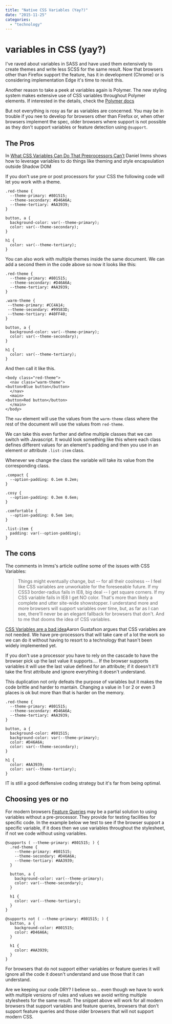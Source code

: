 ```yaml
---
title: "Native CSS Variables (Yay?)"
date: "2015-11-25"
categories: 
  - "technology"
---
```


# variables in CSS (yay?)

I've raved about variables in SASS and have used them extensively to create themes and write less SCSS for the same result. Now that browsers other than Firefox support the feature, has it in development (Chrome) or is considering implementation Edge it's time to revisit this.

Another reason to take a peek at variables again is Polymer. The new styling system makes extensive use of CSS variables throughout Polymer elements. If interested in the details, check the [Polymer docs](https://www.polymer-project.org/1.0/docs/devguide/styling.html)

But not everything is rosy as far as variables are concerned. You may be in trouble if you nee to develop for browsers other than Firefox or, when other browsers implement the spec, older browsers where support is not possible as they don't support variables or feature detection using `@support`.

## The Pros

In [What CSS Variables Can Do That Preprocessors Can’t](http://www.sitepoint.com/css-variables-can-preprocessors-cant/) Daniel Imms shows how to leverage variables to do things like theming and style encapsulation outside Shadow DOM

If you don't use pre or post processors for your CSS the following code will let you work with a theme.

```
.red-theme {
  --theme-primary: #801515;
  --theme-secondary: #D46A6A;
  --theme-tertiary: #AA3939;
}

button, a {
  background-color: var(--theme-primary);
  color: var(--theme-secondary);
}

h1 {
  color: var(--theme-tertiary);
}
```

You can also work with multiple themes inside the same document. We can add a second them in the code above so now it looks like this:

```
.red-theme {
  --theme-primary: #801515;
  --theme-secondary: #D46A6A;
  --theme-tertiary: #AA3939;
}

.warm-theme {
 --theme-primary: #CC4A14;
 --theme-secondary: #99583D;
 --theme-tertiary: #40FF40;   
}

button, a {
  background-color: var(--theme-primary);
  color: var(--theme-secondary);
}

h1 {
  color: var(--theme-tertiary);
}
```

And then call it like this.

```
<body class="red-theme">
  <nav class="warm-theme">
<button>Blue button</button>
  </nav>
  <main>
<button>Red button</button>
  </main>
</body>
```

The `nav` element will use the values from the `warm-theme` class where the rest of the document will use the values from `red-theme`.

We can take this even further and define multiple classes that we can switch with Javascript. It would look something like this where each class defines different values for an element's padding and then you use in an element or attribute `.list-item` class.

Whenever we change the class the variable will take its value from the corresponding class.

```
.compact {
  --option-padding: 0.1em 0.2em;
}

.cosy {
  --option-padding: 0.3em 0.6em;
}

.comfortable {
  --option-padding: 0.5em 1em;
}

.list-item {
  padding: var(--option-padding);
}
```

## The cons

The comments in Imms's article outline some of the issues with CSS Variables:

> Things might eventually change, but -- for all their coolness -- I feel like CSS variables are unworkable for the foreseeable future. If my CSS3 border-radius fails in IE8, big deal -- I get square corners. If my CSS variable fails in IE8 I get NO color. That's more than likely a complete and utter site-wide showstopper. I understand more and more browsers will support variables over time, but, as far as I can see, there'll never be an elegant fallback for browsers that don't. And to me that dooms the idea of CSS variables.

[CSS Variables are a bad idea](https://www.aaron-gustafson.com/notebook/css-variables-are-a-bad-idea/)Aaron Gustafson argues that CSS variables are not needed. We have pre-processors that will take care of a lot the work so we can do it without having to resort to a technology that hasn't been widely implemented yet.

If you don't use a processor you have to rely on the cascade to have the browser pick up the last value it supports.... If the browser supports variables it will use the last value defined for an attribute; if it doesn't it'll take the first attribute and ignore everything it doesn't understand.

This duplication not only defeats the purpose of variables but it makes the code brittle and harder to mantain. Changing a value in 1 or 2 or even 3 places is ok but more than that is harder on the memory.

```
.red-theme {
  --theme-primary: #801515;
  --theme-secondary: #D46A6A;
  --theme-tertiary: #AA3939;
}

button, a {
  background-color: #801515;
  background-color: var(--theme-primary);
  color: #D46A6A;
  color: var(--theme-secondary);
}

h1 {
  color: #AA3939;
  color: var(--theme-tertiary);
}
```

IT is still a good deffensive coding strategy but it's far from being optimal.

## Choosing yes or no

For modern browsers [Feature Queries](http://caniuse.com/#feat=css-featurequeries) may be a partial solution to using variables without a pre-processor. They provide for testing facilities for specific code. In the example below we test to see if the browser support a specific variable, if it does then we use variables throughout the stylesheet, if not we code without using variables.

```
@supports ( --theme-primary: #801515; ) {
  .red-theme {
    --theme-primary: #801515;
    --theme-secondary: #D46A6A;
    --theme-tertiary: #AA3939;
  }

  button, a {
    background-color: var(--theme-primary);
    color: var(--theme-secondary);
  }

  h1 {
    color: var(--theme-tertiary);
  }
}

@supports not ( --theme-primary: #801515; ) {
  button, a {
    background-color: #801515;
    color: #D46A6A;
  }

  h1 {
    color: #AA3939;
  }
}
```

For browsers that do not support either variables or feature queries it will ignore all the code it doesn't understand and use those that it can understand.

Are we keeping our code DRY? I believe so... even though we have to work with multiple versions of rules and values we avoid writing multiple stylesheets for the same result. The snippet above will work for all modern browsers that support variables and feature queries, browsers that don't support feature queries and those older browsers that will not support modern CSS.
